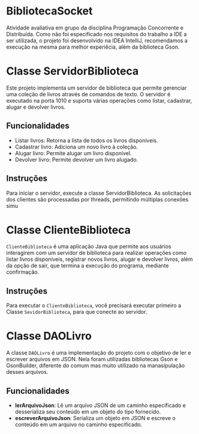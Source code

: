 # BibliotecaSocket
Atividade avaliativa em grupo da disciplina Programação Concorrente e Distribuída. Como não foi especificado nos requisitos do trabalho a IDE a ser utilizada, o projeto foi desenvolvido na IDEA IntelliJ, recomendamos a execução na mesma para melhor experiêcia, além da biblioteca Gson.

# Classe ServidorBiblioteca
Este projeto implementa um servidor de biblioteca que permite gerenciar uma coleção de livros através de comandos de texto. O servidor é executado na porta 1010 e suporta várias operações como listar, cadastrar, alugar e devolver livros.

## Funcionalidades
- Listar livros: Retorna a lista de todos os livros disponíveis.
- Cadastrar livro: Adiciona um novo livro à coleção.
- Alugar livro: Permite alugar um livro disponível.
- Devolver livro: Permite devolver um livro alugado.
  
## Instruções
Para iniciar o servidor, execute a classe ServidorBiblioteca. As solicitações dos clientes são processadas por threads, permitindo múltiplas conexões simu

# Classe ClienteBiblioteca
`ClienteBiblioteca` é uma aplicação Java que permite aos usuários interagirem com um servidor de biblioteca para realizar operações como listar livros disponíveis, registrar novos livros, alugar e devolver livros, além da opção de sair, que termina a execução do programa, mediante confirmação.

## Instruções
Para executar o `ClienteBiblioteca`, você precisará executar primeiro a Classe `SevidorBiblioteca`, para que conecte ao servidor.

# Classe DAOLivro

A classe `DAOLivro` é uma implementação do projeto com o objetivo de ler e escrever arquivos em JSON. Nela foram utilizadas bibliotecas Gson e GsonBuilder, diferente do comum mas muito utilizado na manasipulação desses arquivos. 

## Funcionalidades

- **lerArquivoJson**: Lê um arquivo JSON de um caminho especificado e desserializa seu conteúdo em um objeto do tipo fornecido.
- **escreverArquivoJson**: Serializa um objeto em JSON e escreve o conteúdo em um arquivo no caminho especificado.
  
  

